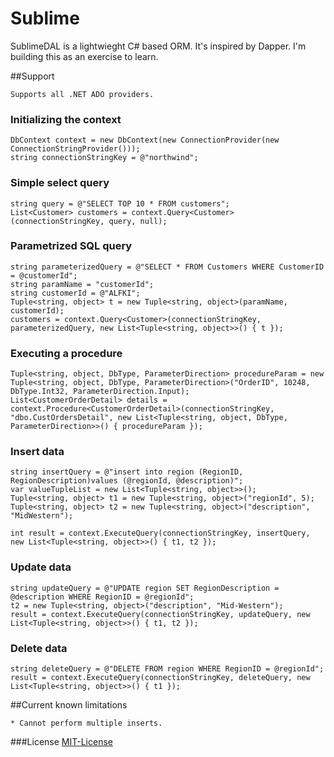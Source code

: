 # Sublime
SublimeDAL is a lightwieght C# based ORM. It's inspired by Dapper. I'm building this as an exercise to learn.

##Support
   ```
   Supports all .NET ADO providers.
   ```

### Initializing the context
   ```
   DbContext context = new DbContext(new ConnectionProvider(new ConnectionStringProvider()));
   string connectionStringKey = @"northwind";
   ```

### Simple select query
   ```
   string query = @"SELECT TOP 10 * FROM customers";
   List<Customer> customers = context.Query<Customer>(connectionStringKey, query, null);
   ```

### Parametrized SQL query
   ```
   string parameterizedQuery = @"SELECT * FROM Customers WHERE CustomerID = @customerId";
   string paramName = "customerId";
   string customerId = @"ALFKI";
   Tuple<string, object> t = new Tuple<string, object>(paramName, customerId);
   customers = context.Query<Customer>(connectionStringKey, parameterizedQuery, new List<Tuple<string, object>>() { t });
   ```

### Executing a procedure
   ```
   Tuple<string, object, DbType, ParameterDirection> procedureParam = new Tuple<string, object, DbType, ParameterDirection>("OrderID", 10248, DbType.Int32, ParameterDirection.Input);
   List<CustomerOrderDetail> details = context.Procedure<CustomerOrderDetail>(connectionStringKey, "dbo.CustOrdersDetail", new List<Tuple<string, object, DbType, ParameterDirection>>() { procedureParam });
   ```

### Insert data
   ```
   string insertQuery = @"insert into region (RegionID, RegionDescription)values (@regionId, @description)";
   var valueTupleList = new List<Tuple<string, object>>();
   Tuple<string, object> t1 = new Tuple<string, object>("regionId", 5);
   Tuple<string, object> t2 = new Tuple<string, object>("description", "MidWestern");

   int result = context.ExecuteQuery(connectionStringKey, insertQuery, new List<Tuple<string, object>>() { t1, t2 });
   ```
   
### Update data
   ```
   string updateQuery = @"UPDATE region SET RegionDescription = @description WHERE RegionID = @regionId";
   t2 = new Tuple<string, object>("description", "Mid-Western");
   result = context.ExecuteQuery(connectionStringKey, updateQuery, new List<Tuple<string, object>>() { t1, t2 });
   ```
   
### Delete data
   ```
   string deleteQuery = @"DELETE FROM region WHERE RegionID = @regionId";
   result = context.ExecuteQuery(connectionStringKey, deleteQuery, new List<Tuple<string, object>>() { t1 });
   ```
   
##Current known limitations
   ```
   * Cannot perform multiple inserts.
   ```
###License [MIT-License](License.md)
